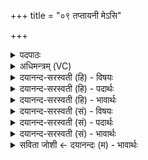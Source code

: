 +++
title = "०९ तप्तायनी मेऽसि"

+++
<details><summary>पदपाठः</summary>

त॒प्ताय॒नीति॑ तप्त॒ऽअय॑नी। मे॒। अ॒सि॒। वि॒त्ताय॒नीति॑ वित्त॒ऽअय॑नी। मे॒। अ॒सि॒। अव॑तात्। मा॒। ना॒थि॒तात्। अव॑तात्। मा॒। व्य॒थि॒तात्। वि॒देत्। अ॒ग्निः। नभः॑। नाम॑। अग्ने॑। अ॒ङ्गि॒रः॒। आयु॑ना। नाम्ना॑। आ। इ॒हि॒। यः। अ॒स्याम्। पृ॒थि॒व्याम्। असि॑। यत्। ते॒। अना॑धृष्टम्। नाम॑। य॒ज्ञिय॑म्। तेन॑। त्वा॒। आ। द॒धे॒। वि॒देत्। अ॒ग्निः। नमः॑। नामः॑। अग्ने॑। अ॒ङ्गि॒रः॒। आयु॑ना। नाम्ना॑। आ। इ॒हि॒। यः। द्वि॒तीय॑स्याम्। पृ॒थि॒व्याम्। असि॑। यत्। ते। अना॑धृष्टम्। नाम॑। य॒ज्ञिय॑म्। तेन॑। त्वा॒। आ। द॒धे॒। वि॒देत्। अ॒ग्निः। नभः॑। नाम॑। अग्ने॑। अ॒ङ्गि॒रः॒। आयु॑ना। नाम्ना॑। आ। इ॒हि॒। यः। तृ॒तीय॑स्याम्। पृ॒थि॒व्याम्। असि॑। यत्। ते॒। अना॑धृष्टम्। नाम॑। य॒ज्ञिय॑म्। तेन॑। त्वा॒। आ। द॒धे॒। अनु॑। त्वा॒। दे॒ववी॑तय॒ इति॑ दे॒वऽवी॑तये। ९।
</details>

<details><summary>अधिमन्त्रम् (VC)</summary>

- अग्निर्देवता
- गोतम ऋषिः
- भूरिग् आर्षी गायत्री, भुरिग् ब्राह्मी बृहती, निचृद् ब्राह्मी जगती, याजुषी अनुष्टुप्
- षड्जः, निषादः
</details>

<details><summary>दयानन्द-सरस्वती (हि) - विषयः</summary>

और किसलिये अग्नि आदि से यज्ञ का अनुष्ठान करना चाहिये, इस विषय का उपदेश अगले मन्त्र में किया है ॥
</details>

<details><summary>दयानन्द-सरस्वती (हि) - पदार्थः</summary>

पदार्थान्वयभाषाः -  हे विद्या के ग्रहण करनेवाले विद्वन् ! जैसे मैं (यत्) जो (तप्तायनी) स्थापनीय वस्तुओं के स्थानवाली विद्युत् ज्वाला (असि) है वा जो (वित्तायनी) भोग्य वा प्रतीत पदार्थों को प्राप्त करानेवाली बिजुली (असि) है (त्वा) उसकी विद्या को जानता हूँ, वैसे तू भी इस को (मे) मुझ से (एहि) प्राप्त हो, जैसे यह (यत्) जो (अग्निः) प्रसिद्ध अग्नि (नभः) जल वा प्रकाश को प्राप्त कराता हुआ (मा) मुझ को (व्यथितात्) भय से (अवतात्) रक्षा करता वा (नाथितात्) ऐश्वर्य से (अवतात्) रक्षा करता है, वैसे तुझ से सेवन किया हुआ यह तेरी भी रक्षा करेगा। जैसे मैं (तेन) उस साधन से जो (अग्ने) जाठर रूप (अङ्गिरः) अङ्गों में रहनेवाला अग्नि (आयुना) जीवन वा (नाम्ना) प्रसिद्धि से (अस्याम्) इस (पृथिव्याम्) पृथिवी में (नाम) प्रसिद्ध है (त्वा) उसको जानता हूँ, वैसे तू भी इसको (मे) मुझ से (एहि) अच्छे प्रकार जान। जैसे मैं (तेन) उस ज्ञान से (यत्) जो (अनाधृष्टम्) नहीं नष्ट होने योग्य (यज्ञियम्) यज्ञाङ्गसमूह (नाम) प्रसिद्ध तेज है (त्वा) उसको (देववीतये) दिव्यगुणों की प्राप्ति के लिये (त्वा) उस यज्ञ को (आदधे) धारण करता हूँ, वैसे तू उस से इस को उत्तम गुणों की प्राप्ति के लिये धारण कर और वैसे सब मनुष्य भी उस से इस को (विदेत) प्राप्त होवें। जैसे मैं (तेन) जो (द्वितीयस्याम्) दूसरी (पृथिव्याम्) भूमि में (अग्ने) (अङ्गिरः) अङ्गारों में रहनेवाला अग्नि (आयुना) जीवन वा (नाम्ना) प्रसिद्धि से (नाम) प्रसिद्धि है वा (यः) जो (नभः) सुख को देता है (तेन) (त्वा) उससे उसको प्राप्त हुआ हूँ, वैसे तू उससे इसको (एहि) जान और सब मनुष्य भी उससे इसको (विदेत्) प्राप्त हों। जैसे मैं (तेन) पुरुषार्थ से जो (अनाधृष्टम्) प्रगल्भगुणसहित (यज्ञियम्) यज्ञसम्बन्धी (नाम) प्रसिद्ध तेज है (त्वा) उसे भोगों की प्राप्ति के लिये (आदधे) धारण करता हूँ तथा तू उसके लिये धारण कर और सब मनुष्य भी (विदेत्) धारण करें। जैसे मैं (तेन) उस क्रिया कौशल से जो (अग्निः) अग्नि (आयुना) जीवन वा प्रसिद्धि से (अङ्गिरः) अङ्गों का सूर्यरूप से पोषण करता हुआ (नाम) प्रसिद्ध है वा जो (नभः) आकाश को प्रकाशित करता है (त्वा) उसको धारण करता हूँ, वैसे तू उसको धारण कर वा सब लोग भी (अनुविदेत्) उस को ठीक-ठीक जान के कार्य सिद्ध करें। जैसे मैं (तेन) इन्धनादि सामग्री से जो (अनाधृष्टम्) प्रगल्भसहित (यज्ञियम्) शिल्पविद्यासम्बन्धी (नाम) प्रसिद्ध तेज है (त्वा) उसको विद्वानों की प्राप्ति के लिये (आदधे) धारण करता हूँ, वैसे तू उससे उसकी प्राप्ति के लिये (अन्वेहि) खोज कर और सब मनुष्य भी विद्या से सम्प्रयोग करें ॥९॥
</details>

<details><summary>दयानन्द-सरस्वती (हि) - भावार्थः</summary>

भावार्थभाषाः -  इस मन्त्र में वाचलुप्तोपमालङ्कार है। जो प्रसिद्ध सूर्य बिजुली रूप से तीन प्रकार का अग्नि सब लोगों में बाहिर-भीतर रहनेवाला है, उसको जान और जनाकर सब मनुष्यों को कार्यसिद्धि का सम्पादन करना कराना चाहिये ॥९॥
</details>

<details><summary>दयानन्द-सरस्वती (सं) - विषयः</summary>

अथ किमर्थोऽग्न्यादिना यज्ञोऽनुष्ठातव्य इत्युपदिश्यते ॥
</details>

<details><summary>दयानन्द-सरस्वती (सं) - पदार्थः</summary>

पदार्थान्वयभाषाः -  हे विद्यां जिघृक्षो ! यथाऽहं तेन यद्यातप्तायन्य(स्य)स्ति, वित्तायनी विद्युद(स्य)स्ति, त्वा तां वेद्मि तथा त्वमेतेनैतद्विद्यां मे मम सकाशादेहि प्राप्नुहि, यथाऽहं सुसेवितः अग्निः सविता नभो जलं प्रकाशं वा प्रयच्छन् मा मां व्यथितादवतान्नाथिताच्चावतात् तथा त्वया सेविनः संस्त्वामपि रक्षेत्। यथाऽहं तेन योऽग्नेऽङ्गिरोऽग्निरायुना नाम्नाऽस्यां पृथिव्यां नाम प्रसिद्धोऽस्ति त्वा तं देववीतये विजानामि, तथैतेनैनं त्वमपि मे मम सकाशादेहि संजानीहि, यथाऽहं तेन नाम्ना यदनाधृष्टं यज्ञियं नाम तेज आदधे तथा तेन त्वा तं त्वमेतेनैनमस्मानन्वेहि, सर्वो जनश्चानुविदेत्। यथाऽहं तेन योऽग्निर्द्वितीयस्यां पृथिव्यामग्नेऽङ्गिर आयुना नाम्ना नामासि वर्त्तते, योऽग्निः नभः सुखं प्रयच्छति तेन त्वा तं सम्प्रयोजयामि, तथैतेन त्वैनं त्वमेहि सर्वो जनश्चानुविदेत्। यथाऽहं तेन यद्येनाधृष्टं यज्ञियं नाम तेजोऽस्मै त्वाऽदधे तथा त्वमेतेन नाम्ना त्वामेहि सर्वो जनश्चानुविदेत्। यथाऽहं तेन योऽग्निरायुना नाम्ना तृतीयस्यां पृथिव्यामग्नेऽङ्गिरः नामासि वर्त्तते, यो नभोऽवकाशं द्योतयति त्वा तं जानामि तथैनमेतस्मै त्वमेहि सर्वो जनोऽपि विदेत् ॥९॥
</details>

<details><summary>दयानन्द-सरस्वती (सं) - भावार्थः</summary>

भावार्थभाषाः -  अत्र वाचकलुप्तोपमालङ्कारः। यः प्रसिद्धसूर्य्यविद्युद्रूपेण त्रिविधोऽग्निः सर्वेषु लोकेषु बाह्याभ्यन्तरतो वर्त्तते, तं विदित्वा विज्ञाप्य च सर्वैर्मनुष्यैः सर्वकार्य्यसिद्धिः सम्पादनीया ॥९॥
</details>

<details><summary>सविता जोशी ← दयानन्दः (म) - भावार्थः</summary>

भावार्थभाषाः -  या मंत्रात वाचकलुप्तोपमालंकार आहे. भौतिक अग्नी हा प्रत्यक्ष, सूर्य व विद्युत या तीन रूपांनी सर्वांमध्ये अंतर्बाह्य असतो, हे सर्वांनी जाणावे व इतरांनाही सांगावे आणि त्यायोगे कार्य सिद्ध करावे.
</details>